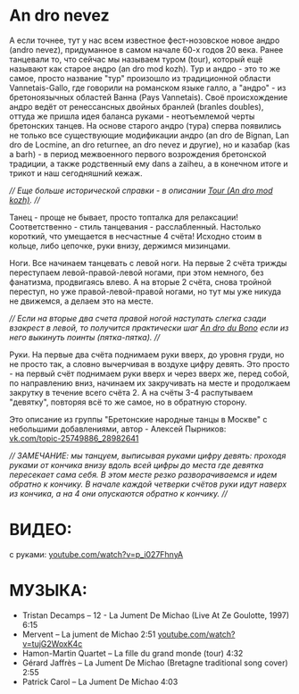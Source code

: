 An dro nevez
============

А если точнее, тут у нас всем известное фест-нозовское новое андро (andro nevez), придуманное в самом начале 60-х годов 20 века. Ранее танцевали то, что сейчас мы называем туром (tour), который ещё называют как старое андро (an dro mod kozh). Тур и андро - это то же самое, просто название "тур" произошло из традиционной области Vannetais-Gallo, где говорили на романском языке галло, а "андро" - из бретоноязычных областей Ванна (Pays Vannetais). Своё происхождение андро ведёт от ренессансных двойных бранлей (branles doubles), оттуда же пришла идея баланса руками - неотъемлемой черты бретонских танцев. 
На основе старого андро (тура) сперва появились не только все существующие модификации андро (an dro de Bignan, Lan dro de Locmine, an dro returnee, an dro nevez и другие), но и казабар (kas a barh) - в период межвоенного первого возрождения бретонской традиции, а также родственный ему dans a zaiheu, а в конечном итоге и трикот и наш сегодняшний кежаж.

_// Еще больше исторической справки - в описании [Tour (An dro mod kozh)](tour-an-dro-mod-kozh.md). //_

Танец - проще не бывает, просто топталка для релаксации! Соответственно - стиль танцевания - расслабленный.
Настолько короткий, что умещается в несчастные 4 счёта!
Исходно стоим в кольце, либо цепочке, руки внизу, держимся мизинцами.

Ноги.
Все начинаем танцевать с левой ноги. На первые 2 счёта трижды переступаем левой-правой-левой ногами, при этом немного, без фанатизма, продвигаясь влево. А на вторые 2 счёта, снова тройной переступ, но уже правой-левой-правой ногами, но тут мы уже никуда не движемся, а делаем это на месте.

_// Если на вторые два счета правой ногой наступать слегка сзади взакрест в левой, то получится практически шаг [An dro du Bono](an-dro-du-bono.md) если из него выкинуть поинты (пятка-пятка). //_

Руки.
На первые два счёта поднимаем руки вверх, до уровня груди, но не просто так, а словно вычерчивая в воздухе цифру девять. Это просто - на первый счёт поднимаем руки вверх и через вверх же, перед собой, по направлению вниз, начинаем их закручивать на месте и продолжаем закрутку в течение всего счёта 2. А на счёты 3-4 распутываем "девятку", повторяя всё то же самое, но в обратную сторону.

Это описание из группы "Бретонские народные танцы в Москве" с небольшими добавлениями, автор - Алексей Пырников:  
[vk.com/topic-25749886_28982641](https://vk.com/topic-25749886_28982641)

_// ЗАМЕЧАНИЕ: мы танцуем, выписывая руками цифру девять: проходя руками от кончика внизу вдоль всей цифры до места где девятка пересекает сама себя. В этом месте резко разворачиваемся и идем обратно к кончику. В начале каждой четверки счётов руки идут наверх из кончика, а на 4 они опускаются обратно к кончику. //_

ВИДЕО:
======
с руками: [youtube.com/watch?v=p_i027FhnyA](https://www.youtube.com/watch?v=p_i027FhnyA&t=88)

МУЗЫКА:
=======
- Tristan Decamps – 12 - La Jument De Michao (Live At Ze Goulotte, 1997) 6:15 
- Mervent – La jument de Michao 2:51 [youtube.com/watch?v=tujG2WoxK4c](https://www.youtube.com/watch?v=tujG2WoxK4c)
- Hamon-Martin Quartet – La fille du grand monde (tour) 4:32 
- Gérard Jaffrès – La Jument De Michao (Bretagne traditional song cover) 2:55 
- Patrick Carol – La Jument De Michao 4:03
